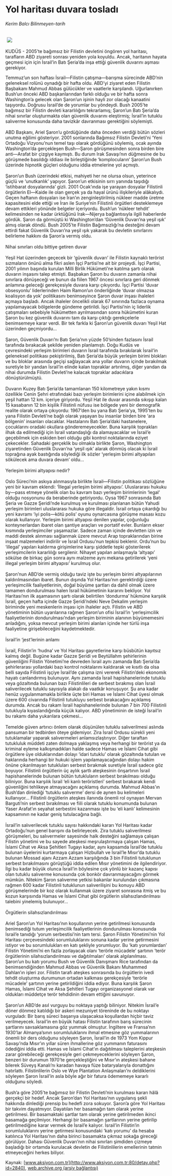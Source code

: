 # Yol haritası duvara tosladı

*Kerim Balcı Bilinmeyen-tarih*

<div>
 <font>
  <img border="0" height="1" src="/web/20041223171439im_/http://www.aksiyon.com.tr/images/blank.gif"/>
 </font>
 <font class="content">
  <p>
   <img border="0" hspace="5" src="http://web.archive.org/web/20041223171439im_/http://www.aksiyon.com.tr/resim/452/38.jpg" vspace="5"/>
  </p>
 </font>
 <font class="content">
  KUDÜS - 2005’te bağımsız bir Filistin devletini öngören yol haritası, tarafların ABD ziyareti sonrası yeniden yola koyuldu. Ancak, haritanın hayata geçmesi için için İsrail’in Batı Şeria’da inşa ettiği güvenlik duvarını aşması gerekiyor.
 </font>
 <p>
  <font class="content">
   Temmuz’un son haftası İsrail—Filistin çatışma—barışma sürecinde ABD’nin geleneksel rolünü oynadığı bir hafta oldu. ABD’yi ziyaret eden Filistin Başbakanı Mahmud Abbas gülücükler ve vaatlerle karşılandı. Uğurlanırken Bush’un önceki ABD başkanlarından farklı olduğu ve bir hafta sonra Washington’a gelecek olan Şaron’un işinin hayli zor olacağı kanaatini taşıyordu. Doğrusu İsrail’de de yorumlar bu yöndeydi. Bush 2005’te bağımsız bir Filistin devleti kararlılığını tekrarlamış; Şaron’un Batı Şeria’da nihai sınırlar oluşturmakta olan güvenlik duvarını eleştirmiş; İsrail’in tutuklu salıverme konusunda daha tavizkâr davranması gerektiğini söylemişti.
   <br/>
   <br/>
   ABD Başkanı, Ariel Şaron’u gördüğünde daha önceden verdiği bütün sözleri unutma eğilimi gösteriyor. 2001 sonlarında Bağımsız Filistin Devleti’ni ‘Yeni Ortadoğu Vizyonu’nun temel taşı olarak gördüğünü söylemiş, ocak ayında Washington’da gerçekleşen Bush—Şaron görüşmesinden sonra birden bire anti—Arafat bir çizgiye kaymıştı. Bu durum Irak Savaşı’nın düğmesine de bu görüşmede basıldığı iddiası ile birleştiğinde ‘komplocuların’ Şaron’un Bush üzerinde hipnotik güçleri olduğunu iddia etmelerine yol açmıştı.
   <br/>
   <br/>
   Şaron’un Bush üzerindeki etkisi, mahiyeti her ne olursa olsun, yeterince güçlü ve ‘unutkanlık’ yapıyor. Şaron’un etkisinin sırrı yanında taşıdığı ‘istihbarat dosyalarında’ gizli. 2001 Ocak’ında işe yarayan dosyalar Filistinli örgütlerin El—Kaide ile olan gerçek ya da hayal ürünü ilişkileriyle alâkalıydı. Geçen haftanın dosyaları ise İran’ın zenginleştirilmiş nükleer madde üretme kapasitesini elde ettiği ve İran ile Suriye’nin Filistinli örgütleri desteklemeye devam ettikleri yönünde belgeler içeriyordu. Bush’un ‘nükleer tehdit’ kelimesinden ne kadar ürktüğünü Irak—Nijerya bağlantısıyla ilgili haberlerde gördük. Şaron da görmüştü ki Washington’dan ‘Güvenlik Duvarı’na yeşil ışık’ almış olarak döndü. Bush 2005’te Filistin Bağımsızlığı’na desteğini devam ettirdi fakat Güvenlik Duvarı’na yeşil ışık yakarak bu devletin sınırlarını belirleme hakkını da Şaron’a vermiş oldu.
   <br/>
   <br/>
   Nihai sınırları oldu bittiye getiren duvar
   <br/>
   <br/>
   Yeşil Hat üzerinden geçecek bir ‘güvenlik duvarı’ ile Filistin kaynaklı terörist sızmaların önünü alma fikri aslen İşçi Partisi’ne ait bir projeydi. İşçi Partisi, 2001 yılının başında kurulan Milli Birlik Hükümeti’ne katılma şartı olarak duvarın inşasını talep etmişti. Başbakan Şaron bu duvarın zamanla nihai sınırlara dönüşeceği ve bunun da fiilen 1967 öncesi sınırlara geri dönmek anlamına geleceği gerekçesiyle duvara karşı çıkıyordu. İşçi Partisi ‘duvar obsesyonlu’ liderlerinden Haim Ramon’un önderliğinde ‘duvar olmazsa koalisyon da yok’ politikasını benimseyince Şaron duvar inşası ihaleleri açmaya başladı. Ancak ihaleler öncelikli olarak 67 sınırında fazlaca oynama yapılamayacak bölgelerde gündeme getirildi. İşçi Partisi’nin iç liderlik çatışmaları sebebiyle hükümetten ayrılmasından sonra hükümetini kuran Şaron bu kez güvenlik duvarını tam da karşı çıktığı gerekçelerle benimsemeye karar verdi. Bir tek farkla ki Şaron’un güvenlik duvarı Yeşil Hat üzerinden geçmiyordu...
   <br/>
   <br/>
   Şaron, Güvenlik Duvarı’nı Batı Şeria’nın yüzde 50’sinden fazlasını İsrail tarafında bırakacak şekilde yeniden planlamıştı. Doğu Kudüs ve çevresindeki yerleşim birimleri duvarın İsrail tarafında bırakılarak İsrail’in geleneksel politikası pekiştirilmiş, Batı Şeria’da büyük yerleşim birimi blokları ve bu bloklar arasında geçişi sağlayacak ana yollar duvarın içinde bırakılmak suretiyle bir yandan İsrail’in elinde kalan topraklar artırılmış, diğer yandan da nihai durumda Filistin Devleti’ne kalacak topraklar adacıklara dönüştürülmüştü.
   <br/>
   <br/>
   Duvarın Kuzey Batı Şeria’da tamamlanan 150 kilometreye yakın kısmı özellikle Cenin Şehri etrafındaki bazı yerleşim birimlerini içine alabilmek için yeşil hattan 12 km. içeriye giriyordu. Yeşil Hat ile duvar arasında sıkışıp kalan 15 kasabanın 12 bin kişilik Filistinli nüfusu ise bölgede yeni bir demografik realite olarak ortaya çıkıyordu: 1967’den bu yana Batı Şeria’ya, 1995’ten bu yana Filistin Devleti’ne bağlı olarak yaşayan bu insanlar birden bire ‘ara bölgenin’ insanları olacaklar. Hastalarını Batı Şeria’daki hastanelere, çocuklarını oradaki okullara gönderemeyecekler. Buna karşılık toprakları ilhak da edilmediği için İsrail vatandaşlığı da alamayacaklar ve İsrail’e geçebilmek için eskiden beri olduğu gibi kontrol noktalarında eziyet çekecekler. Sahadaki gerçeklik bu olmakla birlikte Şaron, Washington ziyaretinden Güvenlik Duvarı’na ‘yeşil ışık’ alarak dönmüş olacak ki İsrail toprağına ayak bastığında söylediği ilk sözler ‘yerleşim birimi altyapıları sökülecek ama duvara devam’ oldu...
   <br/>
   <br/>
   Yerleşim birimi altyapısı nedir?
   <br/>
   <br/>
   Oslo Süreci’nin askıya alınmasıyla birlikte İsrail—Filistin politikası sözlüğüne yeni bir kavram eklendi: ‘İllegal yerleşim birimi altyapısı’. Uluslararası hukuku by—pass etmeye yönelik olan bu kavram bazı yerleşim birimlerinin ‘legal’ olduğu nosyonunu da beraberinde getiriyordu. Oysa 1967 sonrasında Batı Şeria ve Gazze Şeridi’nde kurulmuş ve kurulması planlanan bütün Yahudi yerleşim birimleri uluslararası hukuka göre illegaldir. İsrail ortaya çıkardığı bu yeni kavramı ‘iyi polis—kötü polis’ oyunu oynarcasına görüşme masası kozu olarak kullanıyor. Yerleşim birimi altyapısı denilen yapılar, çoğunluğu konteynerlardan ibaret olan şantiye araçları ve portatif evler. Bunların ekser kısmında yerleşimciler yaşamazlar. Sadece zaman içinde devletten izin ve maddi destek alınması sağlanmak üzere mevcut Arap topraklarından birine inşaat malzemeleri indirilir ve İsrail Ordusu’nun tepkisi beklenir. Ordu’nun bu ‘illegal’ yapıları kaldırma girişimlerine karşı şiddetle tepki gösterilerek yerleşimcilerin kararlılığı sergilenir. Nihayet yapılan anlaşmayla ‘altyapı’ sökülse de birkaç gün sonra aynı malzeme aynı mekana getirilerek ‘yeni illegal yerleşim birimi altyapısı’ kurulmuş olur.
   <br/>
   <br/>
   Şaron’nun ABD’de vermiş olduğu taviz işte bu yerleşim birimi altyapılarının kaldırılmasından ibaret. Bunun dışında Yol Haritası’nın gerektirdiği üzere yerleşimcilik faaliyetlerinin, doğal büyüme şartları da dahil olmak üzere tamamen dondurulması halen İsrail hükümetinin kararını bekliyor. Yol Haritası’nın ilk aşamasının şartı olarak belirtilen ‘dondurma’ hükmüne karşılık İsrail, geçen hafta içinde Gazze Şeridi’ndeki Neve Dekalim yerleşim biriminde yeni meskenlerin inşası için ihaleler açtı. Filistin ve ABD yönetiminin bütün uyarılarına rağmen Şaron’un ofisi İsrail’in ‘yerleşimcilik faaliyetlerinin dondurulması’ndan yerleşim biriminin alanının büyümemesini anladığını, yoksa mevcut yerleşim birimi alanları içinde her türlü inşa faaliyetine girişebileceğini kaydetmektedir.
   <br/>
   <br/>
   İsrail’in ‘jest’lerinin anlamı
   <br/>
   <br/>
   İsrail, Filistin’in ‘hudna’ ve Yol Haritası gayretlerine karşı büsbütün kayıtsız kalmış değil. Bugüne kadar Gazze Şeridi ve Beytüllahm şehirlerinin güvenliğini Filistin Yönetimi’ne devreden İsrail aynı zamanda Batı Şeria’da şehirlerarası yollardaki bazı kontrol noktalarını kaldırarak ve kısıtlı da olsa belli sayıda Filistinli işçiye İsrail’de çalışma izni vererek Filistin’deki ekonomik hayatı canlandırmış bulunuyor. Aynı zamanda İsrail hapishanelerinde tutuklu veya gözaltında bulunan bazı Filistinlileri de serbest bırakmış olan İsrail salıverilecek tutuklu sayısıyla alakalı da vaatkâr konuşuyor. Şu ana kadar henüz uygulanmamakla birlikte üçte biri Hamas ve İslami Cihat üyesi olmak üzere 600 civarında Filistinli tutukluyu serbest bırakacağını açıklamış durumda. Ancak bu rakam İsrail hapishanelerinde bulunan 7 bin 700 Filistinli tutukluyla kıyaslandığında küçük kalıyor. ABD yönetiminin de isteği İsrail’in bu rakamı daha yukarılara çekmesi...
   <br/>
   <br/>
   Temelde güven artırıcı önlem olarak düşünülen tutuklu salıverilmesi aslında pansuman bir tedbirden öteye gidemiyor. Zira İsrail Ordusu sürekli yeni tutuklamalar yaparak salıvermeleri anlamsızlaştırıyor. Diğer taraftan tutukluluk müddeti zaten dolmaya yaklaşmış veya herhangi bir terörist ya da kriminal eyleme kalkışmadıkları halde sadece Hamas ve İslami Cihat gibi örgütlere üye olduklarından dolayı ‘idari tutuklu’ olarak gözaltında tutulan ve haklarında herhangi bir hukuki işlem yapılamayacağından dolayı hakim önüne çıkarılmayan tutukluları serbest bırakmak suretiyle İsrail sadece göz boyuyor. Filistinli örgütlerin üç aylık şartlı ateşkesinin önşartının İsrail hapishanelerinde bulunan bütün tutukluların serbest bırakılması olduğu biliniyor. Buna karşılık İsrail ‘eli kanlı teröristleri’ serbest bırakarak kendi güvenliğini tehlikeye atmayacağını açıklamış durumda. Mahmud Abbas’ın Bush’dan dinlediği ‘tutuklu salıverme’ dersi de aynen bu kelimeleri kullanıyor... Filistinli örgütlerin ateşkes ilanında önemli rol oynayan Mervan Barguti’nin serbest bırakılması ve fiili olarak tutuklu konumunda bulunan Yaser Arafat’ın seyahat serbestini kazanması işte bu ‘eli kanlı’ kelimesinin kapsamının ne kadar geniş tutulacağına bağlı.
   <br/>
   <br/>
   İsrail’in salıverilecek tutuklu sayısı hakkındaki kararı Yol Haritası kadar Ortadoğu’nun genel barışını da belirleyecek. Zira tutuklu salıverilmesi görüşmeleri, bu salıvermeler sayesinde halk desteğini sağlamaya çalışan Filistin yönetimi ve bu sayede ateşkesi meşrulaştırmaya çalışan Hamas, İslami Cihat ve Aksa Şehitleri Tugayı kadar, aynı kapsamda İsrail’de tutuklu bulunan üyelerini kurtarmaya çalışan Hizbullah ve İsrail’le Mısır’da tutuklu bulunan Mossad ajanı Azzam Azzam karşılığında 3 bin Filistinli tutuklunun serbest bırakılmasını görüştüğü iddia edilen Mısır yönetimini de ilgilendiriyor. İlgi bu kadar büyük olunca İsrail’in böylesine çok yönlü bir kazanç kapısı olan tutuklu salıverme konusunda çok bonkör davranmayacağını görmek mümkün. Nitekim Şaron salıverme yetkisi bakanlar kurulundan çıkmasına rağmen 600 kadar Filistinli tutuklunun salıverilişini bu konuyu ABD görüşmelerinde bir koz olarak kullanmak üzere ziyaret sonrasına itmiş ve bu kozun karşısında Hamas ve İslami Cihat gibi örgütlerin silahsızlandırılması talebini yinelemiş bulunuyor...
   <br/>
   <br/>
   Örgütlerin silahsızlandırılması
   <br/>
   <br/>
   Ariel Şaron’un Yol Haritası’nın koşullarının yerine getirilmesi konusunda benimsediği tutum yerleşimcilik faaliyetlerinin dondurulması konusunda İsrail’e tanıdığı ‘yorum serbestisi’nin tam tersi. Şaron Filistin Yönetimi’nin Yol Haritası çerçevesindeki sorumluluklarını sonuna kadar yerine getirmesini istiyor ve bu sorumlulukları en katı şekliyle yorumluyor. Bu ‘katı yorumlardan’ Filistin Yönetimi’ni en fazla zorlayacak olanı ‘terörle mücadele’ şartının ‘terör örgütlerinin silahsızlandırılması ve dağıtılmaları’ olarak algılanılması. Şaron’un bu katı yorumu Bush ve Güvenlik Danışmanı Rice tarafından da benimsendiğinden Mahmud Abbas ve Güvenlik Bakanı Muhammed Dahlan’ın işleri zor. Filistin tarafı ateşkes sonrasında bu örgütlerin ivedi tehdit oluşturma durumunun ortadan kalkması gerekçesiyle ‘terörle mücadele’ şartının yerine getirildiğini iddia ediyor. Buna karşılık Şaron Hamas, İslami Cihat ve Aksa Şehitleri Tugayı organizasyonel olarak var oldukları müddetçe terör tehdidinin devam ettiğini savunuyor.
   <br/>
   <br/>
   Şaron’un ABD’de asıl vurguyu bu noktaya yaptığı biliniyor. Nitekim İsrail’e döner dönmez katıldığı bir askeri mezuniyet töreninde de bu noktayı vurguladı: Bir barış süreci başarıya ulaşacaksa koşullardan hiçbir taviz verilmeyecek. İsrail’in en büyük hatası Filistin tarafının barış sürecinin şartlarını savsaklamasına göz yummak olmuştur. İngiltere ve Fransa’nın 1930’lar Almanya’sının sorumluluklarını ihmal etmesine göz yummalarının önemli bir ders olduğunu söyleyen Şaron, İsrail’in de 1973 Yom Kippur Savaşı’nda Mısır’ın yıllar süren ihmallerine göz yummanın faturasını ödediğini iddia etti. Hamas ve İslami Cihat’ın dağıtılması taleplerini ateşkesin zarar görebileceği gerekçesiyle geri çekmeyeceklerini söyleyen Şaron, benzeri bir durumun 1970’te gerçekleştiğini ve Mısır’ın ateşkesi bahane bilerek Süveyş Kanalı’nı karadan havaya füze bataryalarıyla donattığını hatırlattı. Filistinlilerin Oslo ve Wye Plantation Anlaşmaları’nı deldiklerini söyleyen Şaron İsrail’in asla böyle ağır bir fatura ödememeye kararlı olduğunu söyledi.
   <br/>
   <br/>
   Bush’a göre 2005’te bağımsız bir Filistin Devleti’nin kurulması kararı hâlâ gerçekçi bir hedef. Ancak Şaron’dan Yol Haritası’nın uygulanış şekli hakkında dinlediği prensip bu hedefi zora sokuyor. Şaron’a göre Yol Haritası bir takvim dayatmıyor. Dayatılan her basamağın tam olarak yerine getirilmesi. Bir basamaktaki şartlar tam olarak yerine getirilmeden ikinci basamağa geçilmiyor. Herhangi bir basamağın şartlarının yerine getirilip getirilmediğine karar vermek de İsrail’e kalıyor. İsrail’in Filistin’in sorumluluklarını yerine getirmesi konusundaki ‘katı yorumu’ da hesaba katılınca Yol Haritası’nın daha birinci basamakta çıkmaz sokağa gireceği görülüyor. Dahası Güvenlik Duvarı’nın nihai sınırları şimdiden çizmeye başladığı bir ortamda kurulacak devletin de Filistinlilerin emellerinin tatmin etmeyeceğini herkes biliyor.
   <br/>
  </font>
 </p>
</div>


Kaynak: [www.aksiyon.com.tr](http://www.aksiyon.com.tr:80/detay.php?id=2840), [web.archive.org (arşiv bağlantısı)](http://web.archive.org/web/20041223171439/http://www.aksiyon.com.tr:80/detay.php?id=2840)
